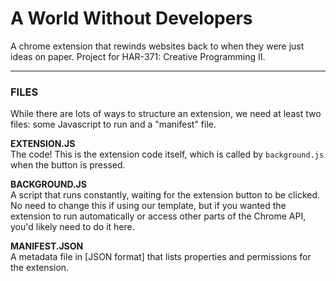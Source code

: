 
A World Without Developers
====

A chrome extension that rewinds websites back to when they were just ideas on paper. Project for HAR-371: Creative Programming II.

- - -

### FILES
While there are lots of ways to structure an extension, we need at least two files: some Javascript to run and a "manifest" file.

**EXTENSION.JS**  
The code! This is the extension code itself, which is called by `background.js` when the button is pressed. 

**BACKGROUND.JS**  
A script that runs constantly, waiting for the extension button to be clicked. No need to change this if using our template, but if you wanted the extension to run automatically or access other parts of the Chrome API, you'd likely need to do it here.

**MANIFEST.JSON**  
A metadata file in [JSON format] that lists properties and permissions for the extension. 
